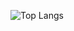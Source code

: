 ![Top Langs](https://github-readme-stats.vercel.app/api/top-langs/?username=diegocaldeira&layout=compact)
